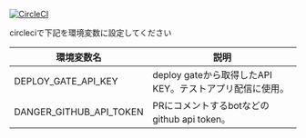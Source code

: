 [![CircleCI](https://circleci.com/gh/kgmyshin/newproject-android.svg?style=svg)](https://circleci.com/gh/kgmyshin/newproject-android)

circleciで下記を環境変数に設定してください

| 環境変数名          | 説明                                                     |
|---------------------|----------------------------------------------------------|
| DEPLOY_GATE_API_KEY | deploy gateから取得したAPI KEY。テストアプリ配信に使用。 |
| DANGER_GITHUB_API_TOKEN | PRにコメントするbotなどのgithub api token。 |
